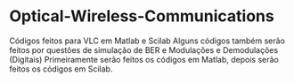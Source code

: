 # Optical-Wireless-Communications
Códigos feitos para VLC em Matlab e Scilab
Alguns códigos também serão feitos por questões de simulação de BER e Modulações e Demodulações (Digitais)
Primeiramente serão feitos os códigos em Matlab, depois serão feitos os códigos em Scilab.
